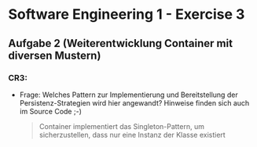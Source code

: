 # Software Engineering 1 - Exercise 3

## Aufgabe 2 (Weiterentwicklung Container mit diversen Mustern)

### CR3:

* Frage: Welches Pattern zur Implementierung und Bereitstellung der Persistenz-Strategien wird hier angewandt? Hinweise finden sich auch im Source Code ;-)
    > Container implementiert das Singleton-Pattern, um sicherzustellen, dass nur eine Instanz der Klasse existiert
